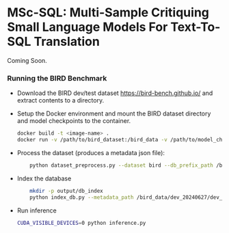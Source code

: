 # MSc-SQL: Multi-Sample Critiquing Small Language Models For Text-To-SQL Translation

Coming Soon.


### Running the BIRD Benchmark

* Download the BIRD dev/test dataset https://bird-bench.github.io/ and extract contents to a directory. 

* Setup the Docker environment and mount the BIRD dataset directory and model checkpoints to the container.

    ```sh
    docker build -t <image-name> .
    docker run -v /path/to/bird_dataset:/bird_data -v /path/to/model_checkpoints:/checkpoints <image-name>
    ```

* Process the dataset (produces a metadata json file): 
    ```sh
        python dataset_preprocess.py --dataset bird --db_prefix_path /bird_data/dev_20240627/dev_databases --tables_json_path /bird_data/dev_20240627/dev_tables.json --out_metadata_path /bird_data/dev_20240627/dev_metadata.json
    ```

* Index the database

    ```sh
        mkdir -p output/db_index
        python index_db.py --metadata_path /bird_data/dev_20240627/dev_metadata.json --save_path output/db_index/bird_dev_20240627
    ```

* Run inference
    ```sh
    CUDA_VISIBLE_DEVICES=0 python inference.py
    ```
